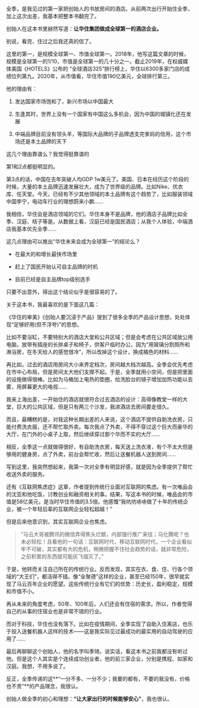全季，是我见过的第一家把创始人的书放房间的酒店。从前两次出行开始住全季，加上这次出差，我基本把整本书翻完了。

创始人在这本书里赫然写道：**让华住集团做成全球第一的酒店企业。**

别说，看完、住过之后我还真的信了。

这里的第一，是规模全球第一、市值全球第一。2018年，他写这篇文章的时候，规模是全球第一的1/10，市值是全球第一的几十分之一。截止2019年，在权威媒体美国《HOTELS》公布的 “全球酒店325”排行榜上，华住以6300多家门店的成绩位列第九。2020年，从市值看，华住市值190亿美元，全球排行第三。

他的理由有：

1. 发达国家市场饱和了，新兴市场以中国最大

2. 生逢其时，世界上没有一个国家有中国这么多机会，因为中国的城镇化还在发展

3. 中端品牌目前没有领头羊，等国际大品牌的子品牌透支完爹妈的信用，这个市场还是本土品牌的天下

这几个理由靠谱么？我觉得挺靠谱的

第1和2点都挺明显的。

第3点的话，中国在去年突破人均GDP 1w美元了。美国、日本在经历这个阶段的时候，大量的本土品牌迅速发展壮大，成为了世界级的品牌。比如Nike、优衣库、任天堂。今天，已经有不少其他领域的本土品牌有这个趋势了，比如服装领域中国李宁，电动车行业的理想蔚来小鹏……

我相信，华住会是酒店领域的它们。华住本身不是品牌，他的酒店子品牌比如全季、汉庭、桔子等是。从数据上看，汉庭已经是国民酒店；从我个人体验，中端酒店我基本优先全季……

这几点理由可以推出“华住未来会成为全球第一”的结论么？

- 在最大的和增长最快市场里

- 赶上了国民开始认可自主品牌的时机
- 目前已经是自主品牌top级别选手

只要不出意外，得出这个结论似乎是很容易的了。

关于这本书，我最喜欢的是下面这几篇：

《华住的审美》《创始人要沉浸于产品》提到了很多全季的产品设计思想，处处体现“足够好用(但不浮夸)”的思想。

比如不要浴缸，不要特别大的酒店大堂和公共区域；但是会考虑在公共区域放公用电脑，放带有插座的长排桌子和椅子，供客户临时办公，因为“用玻璃分割厕所和淋浴房，在冬天给人的感觉很冷”，所以改掉这个设计，换成橘色的材料……

再比如，过去的酒店用房间大小来界定档次，房间越大档次越高。全季会优先考虑在市中心布局，但是房间太大他们支撑不起。于是，全季就用小空间，但是把里面的设施做得很棒。比如为马桶加上电热的垫圈，给洗脸台的镜子增加加热功能以去雾，用屏幕更大的电视……

我来上海出差，一开始住的酒店就很符合过去酒店的设计：高得像教堂一样的大堂，巨大的公共区域，但是只有两三个沙发，我进酒店去房间要走很久。

而且，最糟糕的是，对我这种长期出差的人来说，这个酒店不提供自助洗衣房，只能付费洗衣服，还不帮忙取外卖。每次我点了外卖，不得不穿过这个巨大而豪华的大厅，在门外的小桌子上取，然后继续穿过那个华而不实的大厅……

相反，全季这一点就做得很好，有自助洗衣房，每天送上洗衣液，有个不太大但是够用的健身房，点了外卖，前台会帮忙收，然后让送餐机器人送到房间……

写到这里，我突然想起来，我第一次对全季有明显好感，就是因为全季提供了帮忙收送外卖的服务。

还有《互联网焦虑症》这章，作者提到传统行业面对互联网的焦虑。有一次唯品会的沈亚和他吃饭，讨教创业和融资相关的事。结果，写这本书的时候，唯品会的市值是58亿美元，是当时华住市值的3.5倍。他感慨“我吭吭哧哧做了十年的传统企业，被一个年轻后辈的互联网企业轻松超越！”

但是后来他意识到，其实互联网企业也焦虑。

>  “马云大哥被腾讯的微信弄得焦头烂额，内部强行推广来往；马化腾呢？也未必轻松！且看他的一句话：互联网时代，移动互联网时代，一个企业看似牢不可破，其实都有大的危机，稍微把握不住社会趋势的话，就非常危险，之前积累的东西就可能灰飞烟灭了。”

于是，他转而关注自己所在的传统行业。反而发现，其实在衣、食、住、行各个领域的“大王们”，都活得不错。像“全聚德”这样的企业，甚至已经150年，很早就实现了马云百年企业的愿望。这些传统行业有它们的优势：历史长，盈利稳定，规模和市值不小。

再从未来的角度考虑，50年、100年后，人们还会有住宿的需求。所以，作者觉得自己的从事的住宿业也是非常不错的行业。

而对于科技，华住也没有落下。比如在疫情期间，全季实现了自助入住离店，也乐于投入送餐机器人这样的技术——这是我实际见过最成功的最实用的自动驾驶的应用了……

最后再聊聊这个创始人，他的名字叫季琦。说实话，看这本书之前我都没有听过他。但是这个人其实是个连续成功创业者，他的前三家企业，分别是携程、如家和汉庭。我想，不用多说了。

反正，全季传递的这**“一分不多、一分不少；我要的都有，不要的我没有，价格也不贵”**的产品理念，我很认。

创始人做全季的初心和理想：**“让大家出行的时候能够安心”**，我也很认。